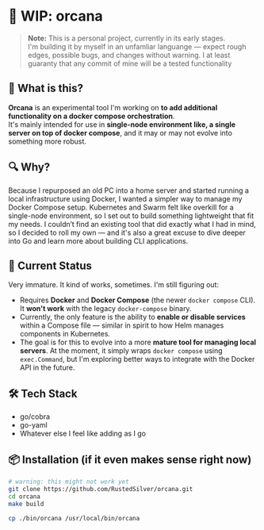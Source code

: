 
# 🚧 WIP: orcana

> **Note:** This is a personal project, currently in its early stages.  
> I'm building it by myself in an unfamliar languange — expect rough edges, possible bugs, and changes without warning.
> I at least guaranty that any commit of mine will be a tested functionality

## 🧠 What is this?

**Orcana** is an experimental tool I'm working on **to add additional functionality on a docker compose orchestration**.  
It's mainly intended for use in **single-node environment like, a single server on top of docker compose**, and it may or may not evolve into something more robust.

## 🔍 Why?

Because I repurposed an old PC into a home server and started running a local infrastructure using Docker, I wanted a simpler way to manage my Docker Compose setup. Kubernetes and Swarm felt like overkill for a single-node environment, so I set out to build something lightweight that fit my needs.
I couldn’t find an existing tool that did exactly what I had in mind, so I decided to roll my own — and it's also a great excuse to dive deeper into Go and learn more about building CLI applications.

## 🚀 Current Status

Very immature. It kind of works, sometimes. I'm still figuring out:

- Requires **Docker** and **Docker Compose** (the newer `docker compose` CLI).  
  It **won't work** with the legacy `docker-compose` binary.
- Currently, the only feature is the ability to **enable or disable services** within a Compose file — similar in spirit to how Helm manages components in Kubernetes.
- The goal is for this to evolve into a more **mature tool for managing local servers**.
  At the moment, it simply wraps `docker compose` using `exec.Command`, but I'm exploring better ways to integrate with the Docker API in the future.

## 🛠 Tech Stack

- go/cobra
- go-yaml
- Whatever else I feel like adding as I go

## 📦 Installation (if it even makes sense right now)

```bash
# warning: this might not work yet
git clone https://github.com/RustedSilver/orcana.git
cd orcana
make build

cp ./bin/orcana /usr/local/bin/orcana
```


